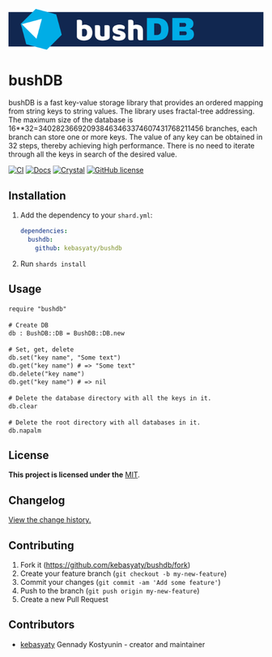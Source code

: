 [![Logo](https://github.com/kebasyaty/bushdb/raw/main/logo/logo.svg "Logo")](https://github.com/kebasyaty/bushdb "Logo")

# bushDB

bushDB is a fast key-value storage library that provides an ordered mapping from string keys to string values.
The library uses fractal-tree addressing.
The maximum size of the database is 16\*\*32=340282366920938463463374607431768211456 branches,
each branch can store one or more keys.
The value of any key can be obtained in 32 steps, thereby achieving high performance.
There is no need to iterate through all the keys in search of the desired value.

[![CI](https://github.com/kebasyaty/bushdb/workflows/CI/badge.svg)](https://github.com/kebasyaty/bushdb/actions)
[![Docs](https://img.shields.io/badge/docs-available-brightgreen.svg)](https://kebasyaty.github.io/bushdb/)
[![Crystal](https://img.shields.io/badge/crystal-v1.9%2B-red)](https://crystal-lang.org/)
[![GitHub license](https://badgen.net/github/license/kebasyaty/bushdb)](https://github.com/kebasyaty/bushdb/blob/main/LICENSE)

## Installation

1. Add the dependency to your `shard.yml`:

   ```yaml
   dependencies:
     bushdb:
       github: kebasyaty/bushdb
   ```

2. Run `shards install`

## Usage

```crystal
require "bushdb"

# Create DB
db : BushDB::DB = BushDB::DB.new

# Set, get, delete
db.set("key name", "Some text")
db.get("key name") # => "Some text"
db.delete("key name")
db.get("key name") # => nil

# Delete the database directory with all the keys in it.
db.clear

# Delete the root directory with all databases in it.
db.napalm
```

## License

**This project is licensed under the** [MIT](https://github.com/kebasyaty/bushdb/blob/main/LICENSE "MIT").

## Changelog

[View the change history.](https://github.com/kebasyaty/bushdb/blob/master/CHANGELOG.md "View the change history.")

## Contributing

1. Fork it (<https://github.com/kebasyaty/bushdb/fork>)
2. Create your feature branch (`git checkout -b my-new-feature`)
3. Commit your changes (`git commit -am 'Add some feature'`)
4. Push to the branch (`git push origin my-new-feature`)
5. Create a new Pull Request

## Contributors

- [kebasyaty](https://github.com/kebasyaty) Gennady Kostyunin - creator and maintainer
